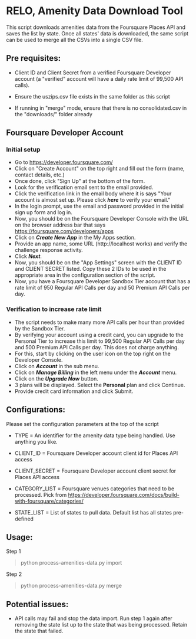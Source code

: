 

# RELO, Amenity Data Download Tool

This script downloads amenities data from the Foursquare Places API and saves the list by state. Once all states' data is downloaded, the same script can be used to merge all the CSVs into a single CSV file.

  
## Pre requisites:

- Client ID and Client Secret from a verified Foursquare Developer account (a "verified" account will have a daily rate limit of 99,500 API calls).

- Ensure the uszips.csv file exists in the same folder as this script

- If running in "merge" mode, ensure that there is no consolidated.csv in the "downloads/<TYPE>" folder already

## Foursquare Developer Account 

### Initial setup

- Go to https://developer.foursquare.com/
- Click on "Create Account" on the top right and fill out the form (name, contact details, etc.)
- Once done, click "Sign Up" at the bottom of the form. 
- Look for the verification email sent to the email provided. 
- Click the verification link in the email body where it is says "Your account is almost set up. Please click ***here*** to verify your email."
- In the login prompt, use the email and password provided in the initial sign up form and log in.
- Now, you should be on the Foursquare Developer Console with the URL on the browser address bar that says https://foursquare.com/developers/apps
- Click on ***Create New App*** in the My Apps section.
- Provide an app name, some URL (http://localhost works) and verify the challenge response activity.
- Click ***Next***.
- Now, you should be on the "App Settings" screen with the CLIENT ID and CLIENT SECRET listed. Copy these 2 IDs to be used in the appropriate area in the configuration section of the script.
- Now, you have a Foursquare Developer Sandbox Tier account that has a rate limit of 950 Regular API Calls per day and 50 Premium API Calls per day.

### Verification to increase rate limit

 - The script needs to make many more API calls per hour than provided by the Sandbox Tier.
 - By verifying your account using a credit card, you can upgrade to the Personal Tier to increase this limit to 99,500 Regular API Calls per day and 500 Premium API Calls per day. This does not charge anything.
 - For this, start by clicking on the user icon on the top right on the Developer Console.
 - Click on ***Account*** in the sub menu.
 -  Click on ***Manage Billing*** in the left menu under the ***Account*** menu.
 - Click on the ***Upgrade Now*** button.
 - 3 plans will be displayed. Select the **Personal** plan and click Continue.
 - Provide credit card information and click Submit.

    
## Configurations:

Please set the configuration parameters at the top of the script

- TYPE = An  identifier  for  the  amenity  data  type  being  handled.  Use  anything  you  like.

- CLIENT_ID = Foursquare  Developer  account  client  id  for  Places  API  access

- CLIENT_SECRET = Foursquare  Developer  account  client  secret  for  Places  API  access

- CATEGORY_LIST = Foursquare  venues  categories  that  need  to  be  processed.  Pick  from  https://developer.foursquare.com/docs/build-with-foursquare/categories/

- STATE_LIST = List  of  states  to  pull  data.  Default  list  has  all  states  pre-defined

  

## Usage:

Step 1 
> python process-amenities-data.py import

Step 2 
> python process-amenities-data.py merge

  
## Potential issues:

- API calls may fail and stop the data import. Run step 1 again after removing the state list up to the state that was being processed. Retain the state that failed.
